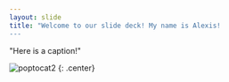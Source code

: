 ```yaml
---
layout: slide
title: "Welcome to our slide deck! My name is Alexis!
---
```


"Here is a caption!"

![poptocat2](https://octodex.github.com/images/poptocat_v2.png)
{: .center}
